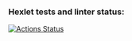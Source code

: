 ### Hexlet tests and linter status:
[![Actions Status](https://github.com/mummimama/layout-designer-project-lvl1/workflows/hexlet-check/badge.svg?branch=)](https://github.com/mummimama/layout-designer-project-lvl1/actions?query=branch:)